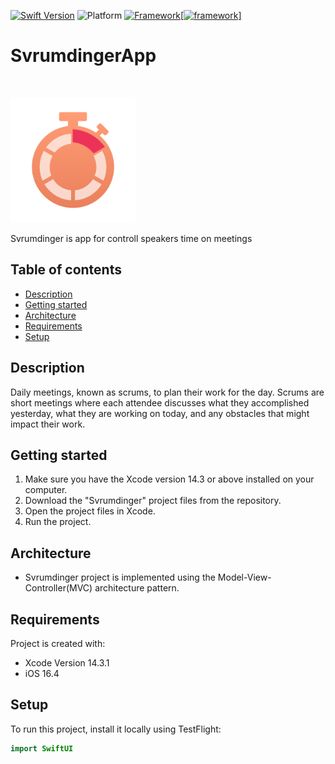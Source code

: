 [![Swift Version][swift-image]][swift-url]
![Platform][platform-image]
[![Framework][![framework][framework-image]]][framework-url]
# SvrumdingerApp
<br />
<p align="left">
  <a href="https://github.com/hrezolit/Scrumdinger/tree/main/Scrumdinger">
    <img src="https://github.com/hrezolit/Scrumdinger/blob/main/Scrumdinger/Assets.xcassets/AppIcon.appiconset/AppIcon1024%401x.png" alt="Logo" width="200" height="200">
  </a>

  </p>
</p>
Svrumdinger is app for controll speakers time on meetings

## Table of contents
* [Description](#description)
* [Getting started](#getting-started)
* [Architecture](#architecture)
* [Requirements](#requirements)
* [Setup](#setup)

## Description
Daily meetings, known as scrums, to plan their work for the day. 
Scrums are short meetings where each attendee discusses what they accomplished yesterday, 
what they are working on today, and any obstacles that might impact their work.

## Getting started
1. Make sure you have the Xcode version 14.3 or above installed on your computer.
2. Download the "Svrumdinger" project files from the repository.
3. Open the project files in Xcode.
4. Run the project.

## Architecture
* Svrumdinger project is implemented using the Model-View-Controller(MVC) architecture pattern.
 
## Requirements
Project is created with:
* Xcode Version 14.3.1
* iOS 16.4
	
## Setup
To run this project, install it locally using TestFlight:

```swift
import SwiftUI

```

[swift-image]: https://img.shields.io/badge/swift-5.8.1-orange.svg
[swift-url]: https://swift.org/
[platform-image]: https://camo.githubusercontent.com/5a12a2bc88c183973f0863b8f5a539edb0e0a9758c8e6dad825ca56b4a959da6/68747470733a2f2f696d672e736869656c64732e696f2f636f636f61706f64732f702f4c46416c657274436f6e74726f6c6c65722e7376673f7374796c653d666c6174
[framework-image]: https://img.shields.io/badge/SwiftUI-blue.svg
[framework]: https://img.shields.io/badge/framework-grey.svg
[framework-url]: https://developer.apple.com/documentation/swiftui/
